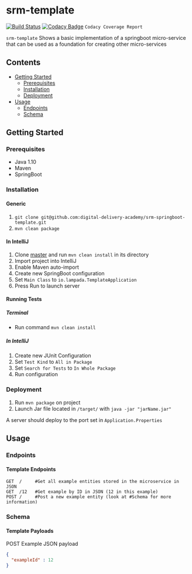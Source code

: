 # srm-template
[![Build Status](https://travis-ci.com/digital-delivery-academy/srm-springboot-template.svg?token=xvGAAFxX7Kq22jyoY92y&branch=master)](https://travis-ci.com/digital-delivery-academy/srm-springboot-template) [![Codacy Badge](https://api.codacy.com/project/badge/Grade/3eeddc15ad6f4d499741c6c8b72dead3)](https://www.codacy.com?utm_source=github.com&amp;utm_medium=referral&amp;utm_content=digital-delivery-academy/srm-springboot-template&amp;utm_campaign=Badge_Grade) `Codacy Coverage Report`

`srm-template` Shows a basic implementation of a springboot micro-service that can be used as a foundation for creating other micro-services

## Contents
 - [Getting Started](#getting-started)
   - [Prerequisites](#prerequisites)
   - [Installation](#Installation)
   - [Deployment](#Deployment)
 - [Usage](#usage)
   - [Endpoints](#Endpoints)
   - [Schema](#Schema)

## Getting Started
### Prerequisites
 - Java 1.10
 - Maven
 - SpringBoot
  
### Installation
#### Generic
 1. `git clone git@github.com:digital-delivery-academy/srm-springboot-template.git`
 2. `mvn clean package`

#### In IntelliJ
 1. Clone [master](https://github.com/digital-delivery-academy/srm-srm-template) and run `mvn clean install` in its directory
 2. Import project into IntelliJ
 3. Enable Maven auto-import
 4. Create new SpringBoot configuration
 5. Set `Main Class` to `io.lampada.TemplateApplication`
 6. Press Run to launch server

#### Running Tests 
##### Terminal
 - Run command `mvn clean install`
  
##### In IntelliJ
 1. Create new JUnit Configuration 
 2. Set `Test Kind` to `All in Package`
 3. Set `Search for Tests` to `In Whole Package`
 4. Run configuration

### Deployment
 1. Run `mvn package` on project
 2. Launch Jar file located in `/target/` with `java -jar "jarName.jar"`
  
A server should deploy to the port set in `Application.Properties`

## Usage
### Endpoints
#### Template Endpoints
```http request
GET  /     #Get all example entities stored in the microservice in JSON
GET  /12   #Get example by ID in JSON (12 in this example)
POST /     #Post a new example entity (look at #Schema for more information)
```

### Schema
#### Template Payloads
POST Example JSON payload
```json
{
  "exampleId" : 12
}
```
